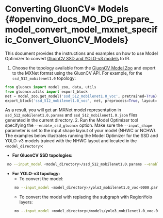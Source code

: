 # Converting GluonCV* Models {#openvino_docs_MO_DG_prepare_model_convert_model_mxnet_specific_Convert_GluonCV_Models}

This document provides the instructions and examples on how to use Model Optimizer to convert [GluonCV SSD and YOLO-v3 models](https://gluon-cv.mxnet.io/model_zoo/detection.html) to IR.

1. Choose the topology available from the [GluonCV Model Zoo](https://gluon-cv.mxnet.io/model_zoo/detection.html) and export to the MXNet format using the GluonCV API. For example, for the `ssd_512_mobilenet1.0` topology: 
```python
from gluoncv import model_zoo, data, utils
from gluoncv.utils import export_block
net = model_zoo.get_model('ssd_512_mobilenet1.0_voc', pretrained=True)
export_block('ssd_512_mobilenet1.0_voc', net, preprocess=True, layout='HWC')
```
As a result, you will get an MXNet model representation in `ssd_512_mobilenet1.0.params` and `ssd_512_mobilenet1.0.json` files generated in the current directory. 
2. Run the Model Optimizer tool specifying the `--enable_ssd_gluoncv` option. Make sure the `--input_shape` parameter is set to the input shape layout of your model (NHWC or NCHW). The examples below illustrates running the Model Optimizer for the SSD and YOLO-v3 models trained with the NHWC layout and located in the `<model_directory>`:
* **For GluonCV SSD topologies:**
```sh
 mo --input_model <model_directory>/ssd_512_mobilenet1.0.params --enable_ssd_gluoncv --input_shape [1,512,512,3] --input data --output_dir <OUTPUT_MODEL_DIR>
```
* **For YOLO-v3 topology:**
   * To convert the model:
   ```sh
    mo --input_model <model_directory>/yolo3_mobilenet1.0_voc-0000.params  --input_shape [1,255,255,3] --output_dir <OUTPUT_MODEL_DIR>
   ```
   * To convert the model with replacing the subgraph with RegionYolo layers:
   ```sh
    mo --input_model <model_directory>/models/yolo3_mobilenet1.0_voc-0000.params  --input_shape [1,255,255,3] --transformations_config "mo/extensions/front/mxnet/yolo_v3_mobilenet1_voc.json" --output_dir <OUTPUT_MODEL_DIR>
   ```
